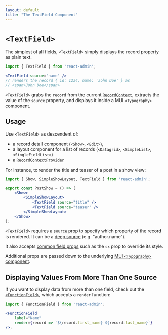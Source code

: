 ```yaml
---
layout: default
title: "The TextField Component"
---
```


# `<TextField>`

The simplest of all fields, `<TextField>` simply displays the record property as plain text.

```jsx
import { TextField } from 'react-admin';

<TextField source="name" />
// renders the record { id: 1234, name: 'John Doe' } as
// <span>John Doe</span>
```

`<TextField>` grabs the `record` from the current [`RecordContext`](./useRecordContext.md), extracts the value of the `source` property, and displays it inside a MUI `<Typography>` component.

## Usage

Use `<TextField>` as descendent of:

- a record detail component (`<Show>`, `<Edit>`),
- a layout component for a list of records (`<Datagrid>`, `<SimpleList>`, `<SingleFieldList>`)
- a [`RecordContextProvider`](./useRecordContext.md#creating-a-record-context)

For instance, to render the title and teaser of a post in a show view:

```jsx
import { Show, SimpleShowLayout, TextField } from 'react-admin';

export const PostShow = () => (
    <Show>
        <SimpleShowLayout>
            <TextField source="title" />
            <TextField source="teaser" />
        </SimpleShowLayout>
    </Show>
);
```

`<TextField>` requires a `source` prop to specify which property of the record is rendered. It can be a [deep source](./Fields.md#deep-field-source) (e.g. "author.name").

It also accepts [common field props](./Fields.md#common-field-props) such as the `sx` prop to override its style.

Additional props are passed down to the underlying [MUI `<Typography>` component](https://mui.com/material-ui/react-typography/).

## Displaying Values From More Than One Source

If you want to display data from more than one field, check out the [`<FunctionField>`](./FunctionField.md), which accepts a `render` function:

```jsx
import { FunctionField } from 'react-admin';

<FunctionField
    label="Name"
    render={record => `${record.first_name} ${record.last_name}`}
/>;
```

